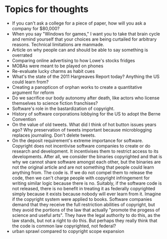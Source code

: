 # Topics for thoughts

* If you can't ask a college for a piece of paper, how will you ask a company for $80,000?
* When you say "Windows for games," I want you to take that brain cycle and remind yourself that your choices are being curtailed for arbitrary reasons. Technical limitations are manmade.
* Article on why people can and should be able to say something is overrated
* Comparing online advertising to how Lowe's stocks fridges
* MOBAs were meant to be played on phones
* Re-evaluate lucky charms as habit cues
* What's the state of the 2011 Hargreaves Report today? Anything the US could learn from?
* Creating a panopticon of orphan works to create a quantitative argument for reform
* Do we sacrifice our body autonomy after death, like actors who license themselves to science fiction franchises?
* Software's role in the bastardization of copyright.
* History of software corporations lobbying for the US to adopt the Berne Convention
* On the value of old tweets. What did I think of hot button issues years ago? Why preservation of tweets important because microblogging replaces journaling. Don't delete tweets.
*  On the deposit requirement's extreme importance for software. Copyright does not incentivise software companies to create or do research and development. It incentivises them to restrict access to its developments. After all, we consider the binaries copyrighted and that is why we cannot share software amongst each other, but the binaries are not the original article and are not something that people could learn anything from. The code is. If we do not compel them to release the code, then we can't charge people with copyright infringement for writing similar logic because there is no. Suitably, if the software code is not released, there is no benefit in treating it as federally copyrighted simply because it exists because nobody will ever learn from it. Imagine if the copyright system were applied to books. Software companies demand that they receive the full restriction abilities of copyright, but they avoid the portions of the law that actually "promote the progess of science and useful arts". They have the legal authority to do this, as the law stands, but not a right to do this. But perhaps they really think that the code is common law copyrighted, not federal?
* urban sprawl compared to copyright scope expansion
